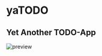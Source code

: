 # yaTODO
## Yet Another TODO-App 

![preview](https://github.com/PersuesT/yaTODO/assets/60343592/c30e9bb6-d36b-41c8-8ca6-f1ac4bf07238)
